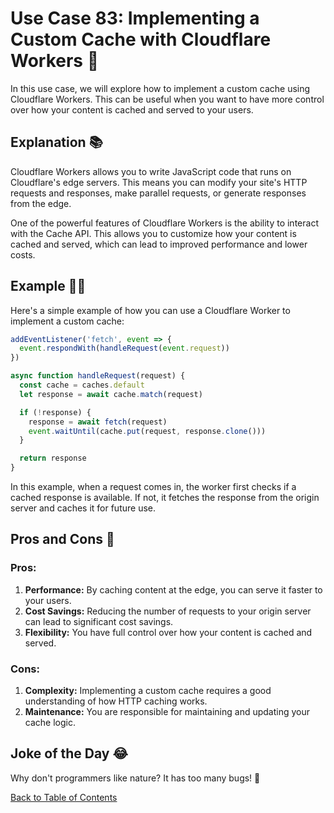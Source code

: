 # Use Case 83: Implementing a Custom Cache with Cloudflare Workers 🚀

In this use case, we will explore how to implement a custom cache using Cloudflare Workers. This can be useful when you want to have more control over how your content is cached and served to your users.

## Explanation 📚

Cloudflare Workers allows you to write JavaScript code that runs on Cloudflare's edge servers. This means you can modify your site's HTTP requests and responses, make parallel requests, or generate responses from the edge.

One of the powerful features of Cloudflare Workers is the ability to interact with the Cache API. This allows you to customize how your content is cached and served, which can lead to improved performance and lower costs.

## Example 🧑‍💻

Here's a simple example of how you can use a Cloudflare Worker to implement a custom cache:

```javascript
addEventListener('fetch', event => {
  event.respondWith(handleRequest(event.request))
})

async function handleRequest(request) {
  const cache = caches.default
  let response = await cache.match(request)

  if (!response) {
    response = await fetch(request)
    event.waitUntil(cache.put(request, response.clone()))
  }

  return response
}
```

In this example, when a request comes in, the worker first checks if a cached response is available. If not, it fetches the response from the origin server and caches it for future use.

## Pros and Cons 🏁

### Pros:

1. **Performance:** By caching content at the edge, you can serve it faster to your users.
2. **Cost Savings:** Reducing the number of requests to your origin server can lead to significant cost savings.
3. **Flexibility:** You have full control over how your content is cached and served.

### Cons:

1. **Complexity:** Implementing a custom cache requires a good understanding of how HTTP caching works.
2. **Maintenance:** You are responsible for maintaining and updating your cache logic.

## Joke of the Day 😂

Why don't programmers like nature? It has too many bugs! 🐛

[Back to Table of Contents](./table_of_contents.md)